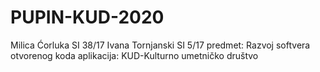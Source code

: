 # PUPIN-KUD-2020
Milica Ćorluka SI 38/17
Ivana Tornjanski SI 5/17
predmet: Razvoj softvera otvorenog koda
aplikacija: KUD-Kulturno umetničko društvo
